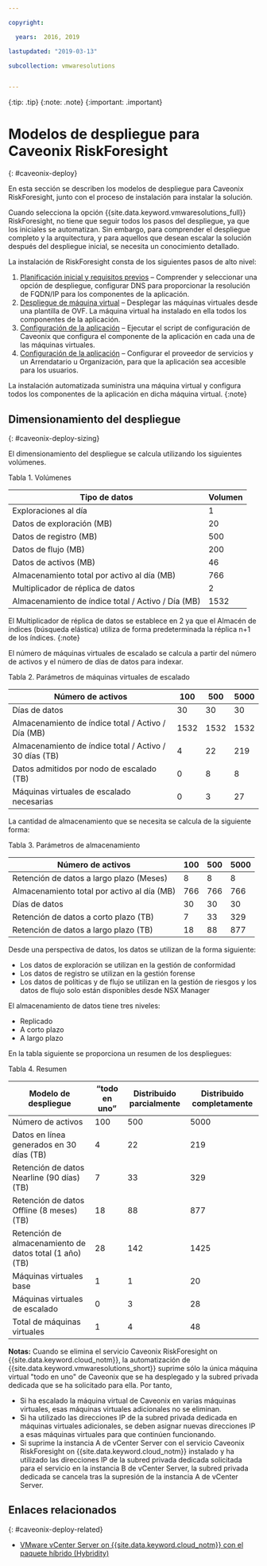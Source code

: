 ```yaml
---

copyright:

  years:  2016, 2019

lastupdated: "2019-03-13"

subcollection: vmwaresolutions


---
```


{:tip: .tip}
{:note: .note}
{:important: .important}

# Modelos de despliegue para Caveonix RiskForesight
{: #caveonix-deploy}

En esta sección se describen los modelos de despliegue para Caveonix RiskForesight, junto con el proceso de instalación para instalar la solución.

Cuando selecciona la opción {{site.data.keyword.vmwaresolutions_full}} RiskForesight, no tiene que seguir todos los pasos del despliegue, ya que los iniciales se automatizan. Sin embargo, para comprender el despliegue completo y la arquitectura, y para aquellos que desean escalar la solución después del despliegue inicial, se necesita un conocimiento detallado.

La instalación de RiskForesight consta de los siguientes pasos de alto nivel:

1. [Planificación inicial y requisitos previos](/docs/services/vmwaresolutions/archiref/caveonix?topic=vmware-solutions-caveonix-step1) – Comprender y seleccionar una opción de despliegue, configurar DNS para proporcionar la resolución de FQDN/IP para los componentes de la aplicación.
2. [Despliegue de máquina virtual](/docs/services/vmwaresolutions/archiref/caveonix?topic=vmware-solutions-caveonix-step2) – Desplegar las máquinas virtuales desde una plantilla de OVF. La máquina virtual ha instalado en ella todos los componentes de la aplicación.
3. [Configuración de la aplicación](/docs/services/vmwaresolutions/archiref/caveonix?topic=vmware-solutions-caveonix-step3) – Ejecutar el script de configuración de Caveonix que configura el componente de la aplicación en cada una de las máquinas virtuales.
4. [Configuración de la aplicación](/docs/services/vmwaresolutions/archiref/caveonix?topic=vmware-solutions-caveonix-step4) – Configurar el proveedor de servicios y un Arrendatario u Organización, para que la aplicación sea accesible para los usuarios.

La instalación automatizada suministra una máquina virtual y configura todos los componentes de la aplicación en dicha máquina virtual.
{:note}

## Dimensionamiento del despliegue
{: #caveonix-deploy-sizing}

El dimensionamiento del despliegue se calcula utilizando los siguientes volúmenes.

Tabla 1. Volúmenes

|Tipo de datos	|Volumen |
|---|---|
|Exploraciones al día	|1 |
|Datos de exploración (MB)	|20 |
|Datos de registro (MB)	|500 |
|Datos de flujo (MB)	|200 |
|Datos de activos (MB)	|46 |
|Almacenamiento total por activo al día (MB)	|766 |
|Multiplicador de réplica de datos	|2 |
|Almacenamiento de índice total / Activo / Día (MB)	|1532 |

El Multiplicador de réplica de datos se establece en 2 ya que el Almacén de índices (búsqueda elástica) utiliza de forma predeterminada la réplica n+1 de los índices.
{:note}

El número de máquinas virtuales de escalado se calcula a partir del número de activos y el número de días de datos para indexar.

Tabla 2. Parámetros de máquinas virtuales de escalado

|Número de activos	|100	|500	|5000 |
|---|---|---|---|
|Días de datos	|30	|30	|30 |
|Almacenamiento de índice total / Activo / Día (MB)	|1532	|1532	|1532 |
|Almacenamiento de índice total / Activo / 30 días (TB)	|4	|22	|219 |
|Datos admitidos por nodo de escalado (TB)	|0	|8	|8 |
|Máquinas virtuales de escalado necesarias	|0	|3	|27 |

La cantidad de almacenamiento que se necesita se calcula de la siguiente forma:

Tabla 3. Parámetros de almacenamiento

|Número de activos	|100	|500	|5000 |
|---|---|---|---|
|Retención de datos a largo plazo (Meses)	|8	|8	|8 |
|Almacenamiento total por activo al día (MB)	|766	|766	|766 |
|Días de datos	|30	|30	|30 |
|Retención de datos a corto plazo (TB)	|7	|33	|329 |
|Retención de datos a largo plazo (TB)	|18	|88	|877 |

Desde una perspectiva de datos, los datos se utilizan de la forma siguiente:

-	Los datos de exploración se utilizan en la gestión de conformidad
-	Los datos de registro se utilizan en la gestión forense
-	Los datos de políticas y de flujo se utilizan en la gestión de riesgos y los datos de flujo solo están disponibles desde NSX Manager

El almacenamiento de datos tiene tres niveles:

-	Replicado
-	A corto plazo
-	A largo plazo

En la tabla siguiente se proporciona un resumen de los despliegues:

Tabla 4. Resumen

|Modelo de despliegue	|“todo en uno”	|Distribuido parcialmente	|Distribuido completamente |
|---|---|---|---|
|Número de activos	|100	|500	|5000 |
|Datos en línea generados en 30 días (TB)	|4	|22	|219 |
|Retención de datos Nearline (90 días) (TB)	|7	|33	|329 |
|Retención de datos Offline (8 meses) (TB)	|18	|88	|877 |
|Retención de almacenamiento de datos total (1 año) (TB)	|28	|142	|1425 |
|Máquinas virtuales base	|1	|1	|20 |
|Máquinas virtuales de escalado	|0	|3	|28 |
|Total de máquinas virtuales	|1	|4	|48 |

**Notas:**
Cuando se elimina el servicio Caveonix RiskForesight on {{site.data.keyword.cloud_notm}}, la automatización de {{site.data.keyword.vmwaresolutions_short}} suprime sólo la única máquina virtual "todo en uno" de Caveonix que se ha desplegado y la subred privada dedicada que se ha solicitado para ella. Por tanto,
* Si ha escalado la máquina virtual de Caveonix en varias máquinas virtuales, esas máquinas virtuales adicionales no se eliminan. 
* Si ha utilizado las direcciones IP de la subred privada dedicada en máquinas virtuales adicionales, se deben asignar nuevas direcciones IP a esas máquinas virtuales para que continúen funcionando. 
* Si suprime la instancia A de vCenter Server con el servicio Caveonix RiskForesight on {{site.data.keyword.cloud_notm}} instalado y ha utilizado las direcciones IP de la subred privada dedicada solicitada para el servicio en la instancia B de vCenter Server, la subred privada dedicada se cancela tras la supresión de la instancia A de vCenter Server.

## Enlaces relacionados
{: #caveonix-deploy-related}

* [VMware vCenter Server on {{site.data.keyword.cloud_notm}} con el paquete híbrido (Hybridity)](/docs/services/vmwaresolutions/archiref/vcs?topic=vmware-solutions-vcs-hybridity-intro)

